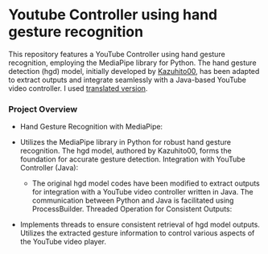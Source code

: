 # Youtube Controller using hand gesture recognition

This repository features a YouTube Controller using hand gesture recognition, employing the MediaPipe library for Python. The hand gesture detection (hgd) model, initially developed by [Kazuhito00](https://github.com/Kazuhito00/hand-gesture-recognition-using-mediapipe), has been adapted to extract outputs and integrate seamlessly with a Java-based YouTube video controller. I used [translated version](https://github.com/kinivi/hand-gesture-recognition-mediapipe).

### Project Overview
* Hand Gesture Recognition with MediaPipe:

* Utilizes the MediaPipe library in Python for robust hand gesture recognition.
The hgd model, authored by Kazuhito00, forms the foundation for accurate gesture detection.
Integration with YouTube Controller (Java):

  * The original hgd model codes have been modified to extract outputs for integration with a YouTube video controller written in Java.
    The communication between Python and Java is facilitated using ProcessBuilder.
    Threaded Operation for Consistent Outputs:

* Implements threads to ensure consistent retrieval of hgd model outputs.
Utilizes the extracted gesture information to control various aspects of the YouTube video player.
